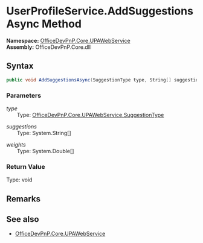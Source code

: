 # UserProfileService.AddSuggestionsAsync Method  
  

**Namespace:** [OfficeDevPnP.Core.UPAWebService](OfficeDevPnP.Core.UPAWebService.md)  
**Assembly:** OfficeDevPnP.Core.dll  
## Syntax
```C#
public void AddSuggestionsAsync(SuggestionType type, String[] suggestions, Double[] weights)
```
### Parameters
*type*  
&emsp;&emsp;Type: [OfficeDevPnP.Core.UPAWebService.SuggestionType](OfficeDevPnP.Core.UPAWebService.SuggestionType.md)  

*suggestions*  
&emsp;&emsp;Type: System.String[]  

*weights*  
&emsp;&emsp;Type: System.Double[]  

### Return Value
Type: void  

## Remarks 

## See also
- [OfficeDevPnP.Core.UPAWebService](OfficeDevPnP.Core.UPAWebService.md)
